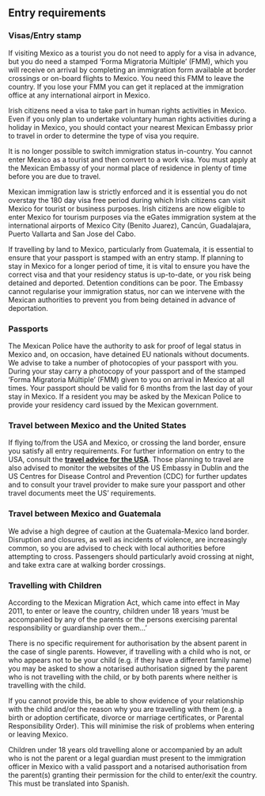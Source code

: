 ## Entry requirements

### **Visas/Entry stamp**

If visiting Mexico as a tourist you do not need to apply for a visa in advance, but you do need a stamped ‘Forma Migratoria Múltiple’ (FMM), which you will receive on arrival by completing an immigration form available at border crossings or on-board flights to Mexico. You need this FMM to leave the country. If you lose your FMM you can get it replaced at the immigration office at any international airport in Mexico.

Irish citizens need a visa to take part in human rights activities in Mexico. Even if you only plan to undertake voluntary human rights activities during a holiday in Mexico, you should contact your nearest Mexican Embassy prior to travel in order to determine the type of visa you require.

It is no longer possible to switch immigration status in-country. You cannot enter Mexico as a tourist and then convert to a work visa. You must apply at the Mexican Embassy of your normal place of residence in plenty of time before you are due to travel.

Mexican immigration law is strictly enforced and it is essential you do not overstay the 180 day visa free period during which Irish citizens can visit Mexico for tourist or business purposes. Irish citizens are now eligible to enter Mexico for tourism purposes via the eGates immigration system at the international airports of Mexico City (Benito Juarez), Cancún, Guadalajara, Puerto Vallarta and San Jose del Cabo.

If travelling by land to Mexico, particularly from Guatemala, it is essential to ensure that your passport is stamped with an entry stamp. If planning to stay in Mexico for a longer period of time, it is vital to ensure you have the correct visa and that your residency status is up-to-date, or you risk being detained and deported. Detention conditions can be poor. The Embassy cannot regularise your immigration status, nor can we intervene with the Mexican authorities to prevent you from being detained in advance of deportation.

### **Passports**

The Mexican Police have the authority to ask for proof of legal status in Mexico and, on occasion, have detained EU nationals without documents. We advise to take a number of photocopies of your passport with you. During your stay carry a photocopy of your passport and of the stamped ‘Forma Migratoria Múltiple’ (FMM) given to you on arrival in Mexico at all times. Your passport should be valid for 6 months from the last day of your stay in Mexico. If a resident you may be asked by the Mexican Police to provide your residency card issued by the Mexican government.

### **Travel between Mexico and the United States**

If flying to/from the USA and Mexico, or crossing the land border, ensure you satisfy all entry requirements. For further information on entry to the USA, consult the [**travel advice for the USA**](https://www.ireland.ie/en/dfa/overseas-travel/advice/united-states-of-america/). Those planning to travel are also advised to monitor the websites of the US Embassy in Dublin and the US Centres for Disease Control and Prevention (CDC) for further updates and to consult your travel provider to make sure your passport and other travel documents meet the US’ requirements.

### **Travel between Mexico and Guatemala**

We advise a high degree of caution at the Guatemala-Mexico land border. Disruption and closures, as well as incidents of violence, are increasingly common, so you are advised to check with local authorities before attempting to cross. Passengers should particularly avoid crossing at night, and take extra care at walking border crossings.

### **Travelling with Children**

According to the Mexican Migration Act, which came into effect in May 2011, to enter or leave the country, children under 18 years ‘must be accompanied by any of the parents or the persons exercising parental responsibility or guardianship over them...’

There is no specific requirement for authorisation by the absent parent in the case of single parents. However, if travelling with a child who is not, or who appears not to be your child (e.g. if they have a different family name) you may be asked to show a notarised authorisation signed by the parent who is not travelling with the child, or by both parents where neither is travelling with the child.

If you cannot provide this, be able to show evidence of your relationship with the child and/or the reason why you are travelling with them (e.g. a birth or adoption certificate, divorce or marriage certificates, or Parental Responsibility Order). This will minimise the risk of problems when entering or leaving Mexico.

Children under 18 years old travelling alone or accompanied by an adult who is not the parent or a legal guardian must present to the immigration officer in Mexico with a valid passport and a notarised authorisation from the parent(s) granting their permission for the child to enter/exit the country. This must be translated into Spanish.